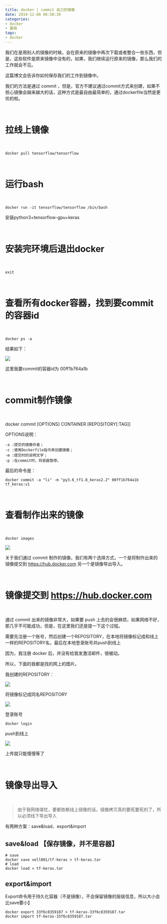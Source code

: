 ```yaml
---
title: docker | commit 自己的镜像
date: 2019-12-08 08:58:39
categories:
- docker
- 基础
tags:
- docker
---
```

我们在是用别人的镜像的时候，会在原来的镜像中再次下载或者整合一些东西，但是，这些软件是原来镜像中没有的，如果，我们继续运行原来的镜像，那么我们的工作就会不见。

这篇博文会告诉你如何保存我们的工作到镜像中。

<!--more-->

我们的方法是通过 commit ，但是，官方不建议通过commit方式来创建，如果不担心镜像会越来越大的话，这种方式是最自由最简单的，通过dockerfile当然是更优的啦。

<br/>

# 拉线上镜像

<br/>

	docker pull tensorflow/tensorflow

<br/>

# 运行bash

<br/>

	docker run -it tensorflow/tensorflow /bin/bash

安装python3+tensorflow-gpu+keras

<br/>

# 安装完环境后退出docker

<br/>

	exit

<br/>

# 查看所有docker容器，找到要commit的容器id

<br/>

	docker ps -a

结果如下：

![](/images/docker/9_0.png)

这里我要commit的容器id为 00ff1b764a1b

<br/>

# commit制作镜像

<br/>

docker commit [OPTIONS] CONTAINER [REPOSITORY[:TAG]]

OPTIONS说明：

	-a :提交的镜像作者；
	-c :使用Dockerfile指令来创建镜像；
	-m :提交时的说明文字；
	-p :在commit时，将容器暂停。

最后的命令是：

	docker commit -a "li" -m "py3.6_tf1.8_keras2.2" 00ff1b764a1b tf_keras:v1

<br/>

# 查看制作出来的镜像

<br/>

	docker images

![](/images/docker/9_1.png)

关于我们通过 commit 制作的镜像，我们有两个选择方式，一个是将制作出来的镜像提交到 https://hub.docker.com 另一个是镜像导出导入。

<br/>

# 镜像提交到 https://hub.docker.com

<br/>

通过 commit 出来的镜像非常大，如果要 push 上去的会很麻烦，如果网络不好，那几乎不可能成功，但是，在这里我们还是提一下这个过程。

需要先注册一个账号，然后创建一个REPOSITORY，在本地将镜像标记成和线上一样的REPOSITORY名，最后在本地登录账号并push到线上

因为，我注册 docker 后，并没有给我发激活邮件，很被动。

所以，下面的我都是找的网上的图片。

我创建的REPOSITORY：

![](/images/docker/9_2.png)

将镜像标记成同名REPOSITORY

![](/images/docker/9_3.png)

登录账号

	docker login

push到线上

![](/images/docker/9_4.png)

上传就只能慢慢等了

<br/>

# 镜像导出导入

<br/>

>由于我网络堪忧，要都依赖线上镜像的话，镜像拷贝真的要死要死的了，所以必须线下导出导入

有两种方案：save&load、export&import

## save&load 【保存镜像，并不是容器】

	# save
	docker save vell001/tf-keras > tf-keras.tar
	# load
	docker load < tf-keras.tar

## export&import

Export命令用于持久化容器（不是镜像），不会保留镜像的层级信息，所以大小会比save要小】

	docker export 33f6c8359187 > tf-keras-33f6c8359187.tar
	docker import tf-keras-33f6c8359187.tar






